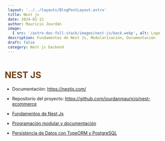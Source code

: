 ```yaml
---
layout: '../../layouts/BlogPostLayout.astro'
title: Nest js
date: 2024-02-12
author: Mauricio Jourdán
image:
  { src: '/astro-doc-full-stack/images/nest-js/back.webp', alt: Logo nest js' }
description: Fundamentos de Nest Js, Modularización, Documentación
draft: false
category: Nest js backend
---
```


# NEST JS

- Documentación: https://nestjs.com/
- Repositorio del proyecto: https://github.com/jourdanmauricio/nest-ecommerce

- [Fundamentos de Nest Js](/astro-doc-full-stack/blog/nest-js/nest-fundamentos)
- [Programación modular y documentación](/astro-doc-full-stack/blog/nest-js/nest-prog-modular-swagger)
- [Persistencia de Datos con TypeORM y PostgreSQL](/astro-doc-full-stack/blog/nest-js/persistencia-typeorm-poastgresql)

<style>
  h1 { color: #713f12; }
  h2 { color: #2563eb; }
  h3 { color: #a855f7; }
  img {
    width: 100%;
    height: 100%;
    object-fit: cover;
  }
  img[alt="Nest Inyección de dependencias."] {
  max-width:  400px;
  margin: 0 auto;
  display: block;
  }
  pre {
    padding: 10px;
  }
</style>
